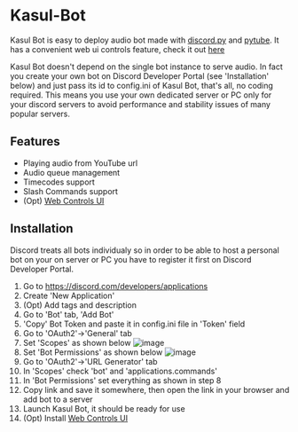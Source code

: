 # Kasul-Bot



Kasul Bot is easy to deploy audio bot made with [discord.py](https://github.com/Rapptz/discord.py) and [pytube](https://github.com/pytube/pytube). It has a convenient web ui controls feature, check it out [here](https://github.com/Vansh0t/Kasul-Bot-Web-Controls)

Kasul Bot doesn't depend on the single bot instance to serve audio. In fact you create your own bot on Discord Developer Portal (see 'Installation' below) and just pass its id to config.ini of Kasul Bot, that's all, no coding required. This means you use your own dedicated server or PC only for your discord servers to avoid performance and stability issues of many popular servers.

## Features
- Playing audio from YouTube url
- Audio queue management
- Timecodes support
- Slash Commands support
- (Opt) [Web Controls UI](https://github.com/Vansh0t/Kasul-Bot-Web-Controls)

## Installation
Discord treats all bots individualy so in order to be able to host a personal bot on your on server or PC you have to register it first on Discord Developer Portal.
1. Go to https://discord.com/developers/applications
2. Create 'New Application'
3. (Opt) Add tags and description
4. Go to 'Bot' tab, 'Add Bot'
5. 'Copy' Bot Token and paste it in config.ini file in 'Token' field
6. Go to 'OAuth2'->'General' tab
7. Set 'Scopes' as shown below
![image](https://user-images.githubusercontent.com/35566242/148388614-94eb7869-29f0-459f-9ca2-d9e63e20de3b.png)
8. Set 'Bot Permissions' as shown below
![image](https://user-images.githubusercontent.com/35566242/148388794-484f6ec9-0f81-4400-83a2-419c7f11f896.png)
9. Go to 'OAuth2'->'URL Generator' tab
10. In 'Scopes' check 'bot' and 'applications.commands'
11. In 'Bot Permissions' set everything as shown in step 8
12. Copy link and save it somewhere, then open the link in your browser and add bot to a server
13. Launch Kasul Bot, it should be ready for use
14. (Opt) Install [Web Controls UI](https://github.com/Vansh0t/Kasul-Bot-Web-Controls)
